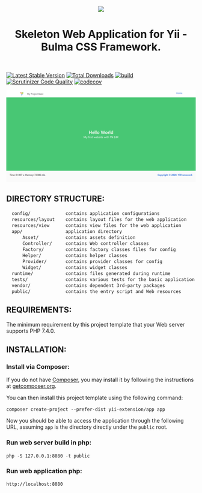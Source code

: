 <p align="center">
    <a href="https://github.com/yiisoft" target="_blank">
        <img src="https://avatars0.githubusercontent.com/u/993323" height="80px">
    </a>
    <h1 align="center">Skeleton Web Application for Yii - Bulma CSS Framework.</h1>
    <br>
</p>

[![Latest Stable Version](https://poser.pugx.org/yii-extension/app/v/stable.png)](https://packagist.org/packages/yii-extension/app)
[![Total Downloads](https://poser.pugx.org/yii-extension/app/downloads.png)](https://packagist.org/packages/yii-extension/app)
[![build](https://github.com/yii-extension/app/workflows/build/badge.svg)](https://github.com/yii-extension/app/actions)
[![Scrutinizer Code Quality](https://scrutinizer-ci.com/g/yii-extension/app/badges/quality-score.png?b=master)](https://scrutinizer-ci.com/g/yii-extension/app/?branch=master)
[![codecov](https://codecov.io/gh/yii-extension/app/branch/master/graph/badge.svg)](https://codecov.io/gh/yii-extension/app)

<p align="center">
    <a href="https://github.com/yii-extension/app" target="_blank">
        <img src="docs\images\home.png" >
    </a>
</p>

DIRECTORY STRUCTURE:
--------------------

      config/             contains application configurations
      resources/layout    contains layout files for the web application
      resources/view      contains view files for the web application
      app/                application directory
          Asset/          contains assets definition
          Controller/     contains Web controller classes
          Factory/        contains factory classes files for config
          Helper/         contains helper classes
          Provider/       contains provider classes for config
          Widget/         contains widget classes
      runtime/            contains files generated during runtime
      tests/              contains various tests for the basic application
      vendor/             contains dependent 3rd-party packages      
      public/             contains the entry script and Web resources



REQUIREMENTS:
-------------

The minimum requirement by this project template that your Web server supports PHP 7.4.0.


INSTALLATION:
-------------

### Install via Composer:

If you do not have [Composer](http://getcomposer.org/), you may install it by following the instructions
at [getcomposer.org](http://getcomposer.org/doc/00-intro.md#installation-nix).

You can then install this project template using the following command:

~~~
composer create-project --prefer-dist yii-extension/app app
~~~

Now you should be able to access the application through the following URL, assuming `app` is the directory
directly under the `public` root.

### Run web server build in php:

~~~
php -S 127.0.0.1:8080 -t public
~~~

### Run web application php:

~~~
http://localhost:8080
~~~

